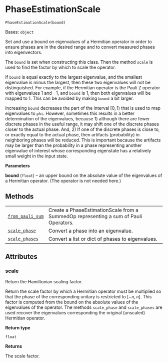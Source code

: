 # PhaseEstimationScale

<span id="undefined" />

`PhaseEstimationScale(bound)`

Bases: `object`

Set and use a bound on eigenvalues of a Hermitian operator in order to ensure phases are in the desired range and to convert measured phases into eigenvectors.

The `bound` is set when constructing this class. Then the method `scale` is used to find the factor by which to scale the operator.

If `bound` is equal exactly to the largest eigenvalue, and the smallest eigenvalue is minus the largest, then these two eigenvalues will not be distinguished. For example, if the Hermitian operator is the Pauli Z operator with eigenvalues $1$ and $-1$, and `bound` is $1$, then both eigenvalues will be mapped to $1$. This can be avoided by making `bound` a bit larger.

Increasing `bound` decreases the part of the interval $[0, 1)$ that is used to map eigenvalues to `phi`. However, sometimes this results in a better determination of the eigenvalues, because 1) although there are fewer discrete phases in the useful range, it may shift one of the discrete phases closer to the actual phase. And, 2) If one of the discrete phases is close to, or exactly equal to the actual phase, then artifacts (probability) in neighboring phases will be reduced. This is important because the artifacts may be larger than the probability in a phase representing another eigenvalue of interest whose corresponding eigenstate has a relatively small weight in the input state.

**Parameters**

**bound** (`float`) – an upper bound on the absolute value of the eigenvalues of a Hermitian operator. (The operator is not needed here.)

## Methods

|                                                                                                                                                                                         |                                                                                      |
| --------------------------------------------------------------------------------------------------------------------------------------------------------------------------------------- | ------------------------------------------------------------------------------------ |
| [`from_pauli_sum`](qiskit.algorithms.PhaseEstimationScale.from_pauli_sum#qiskit.algorithms.PhaseEstimationScale.from_pauli_sum "qiskit.algorithms.PhaseEstimationScale.from_pauli_sum") | Create a PhaseEstimationScale from a SummedOp representing a sum of Pauli Operators. |
| [`scale_phase`](qiskit.algorithms.PhaseEstimationScale.scale_phase#qiskit.algorithms.PhaseEstimationScale.scale_phase "qiskit.algorithms.PhaseEstimationScale.scale_phase")             | Convert a phase into an eigenvalue.                                                  |
| [`scale_phases`](qiskit.algorithms.PhaseEstimationScale.scale_phases#qiskit.algorithms.PhaseEstimationScale.scale_phases "qiskit.algorithms.PhaseEstimationScale.scale_phases")         | Convert a list or dict of phases to eigenvalues.                                     |

## Attributes

<span id="undefined" />

### scale

Return the Hamiltonian scaling factor.

Return the scale factor by which a Hermitian operator must be multiplied so that the phase of the corresponding unitary is restricted to $[-\pi, \pi]$. This factor is computed from the bound on the absolute values of the eigenvalues of the operator. The methods `scale_phase` and `scale_phases` are used recover the eigenvalues corresponding the original (unscaled) Hermitian operator.

**Return type**

`float`

**Returns**

The scale factor.
